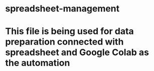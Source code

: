 # spreadsheet-management
# This file is being used for data preparation connected with spreadsheet and Google Colab as the automation
